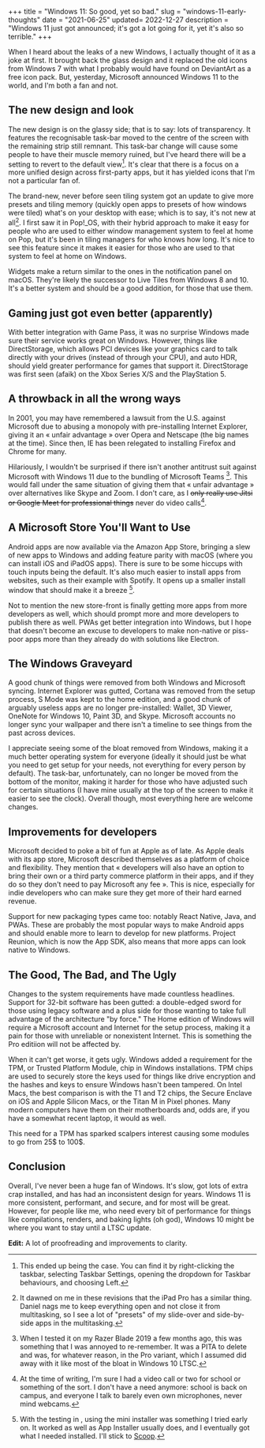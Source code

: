 +++
title = "Windows 11: So good, yet so bad."
slug = "windows-11-early-thoughts"
date = "2021-06-25"
updated= 2022-12-27
description = "Windows 11 just got announced; it's got a lot going for it, yet it's also so terrible."
+++

When I heard about the leaks of a new Windows, I actually thought of it as a joke at first. It brought back the glass design and it replaced the old icons from Windows 7 with what I probably would have found on DeviantArt as a free icon pack. But, yesterday, Microsoft announced Windows 11 to the world, and I'm both a fan and not.

## The new design and look
The new design is on the glassy side; that is to say: lots of transparency. It features the recognisable task-bar moved to the centre of the screen with the remaining strip still remnant. This task-bar change will cause some people to have their muscle memory ruined, but I've heard there will be a setting to revert to the default view[^1]. It's clear that there is a focus on a more unified design across first-party apps, but it has yielded icons that I'm not a particular fan of.

The brand-new, never before seen tiling system got an update to give more presets and tiling memory (quickly open apps to presets of how windows were tiled) what's on your desktop with ease; which is to say, it's not new at all[^2]. I first saw it in Pop!\_OS, with their hybrid approach to make it easy for people who are used to either window management system to feel at home on Pop, but it's been in tiling managers for who knows how long. It's nice to see this feature since it makes it easier for those who are used to that system to feel at home on Windows.

Widgets make a return similar to the ones in the notification panel on macOS. They're likely the successor to Live Tiles from Windows 8 and 10. It's a better system and should be a good addition, for those that use them.

## Gaming just got even better (apparently)
With better integration with Game Pass, it was no surprise Windows made sure their service works great on Windows. However, things like DirectStorage, which allows PCI devices like your graphics card to talk directly with your drives (instead of through your CPU), and auto HDR, should yield greater performance for games that support it. DirectStorage was first seen (afaik) on the Xbox Series X/S and the PlayStation 5.

## A throwback in all the wrong ways
In 2001, you may have remembered a lawsuit from the U.S. against Microsoft due to abusing a monopoly with pre-installing Internet Explorer, giving it an « unfair advantage » over Opera and Netscape (the big names at the time). Since then, IE has been relegated to installing Firefox and Chrome for many.

Hilariously, I wouldn't be surprised if there isn't another antitrust suit against Microsoft with Windows 11 due to the bundling of Microsoft Teams [^3]. This would fall under the same situation of giving them that « unfair advantage » over alternatives like Skype and Zoom. I don't care, as I ~~only really use Jitsi or Google Meet for professional things~~ never do video calls[^4]. 

## A Microsoft Store You'll Want to Use
Android apps are now available via the Amazon App Store, bringing a slew of new apps to Windows and adding feature parity with macOS (where you can install iOS and iPadOS apps). There is sure to be some hiccups with touch inputs being the default. It's also much easier to install apps from websites, such as their example with Spotify. It opens up a smaller install window that should make it a breeze [^5].

Not to mention the new store-front is finally getting more apps from more developers as well, which should prompt more and more developers to publish there as well. PWAs get better integration into Windows, but I hope that doesn't become an excuse to developers to make non-native or piss-poor apps more than they already do with solutions like Electron.

## The Windows Graveyard
A good chunk of things were removed from both Windows and Microsoft syncing. Internet Explorer was gutted, Cortana was removed from the setup process, S Mode was kept to the home edition, and a good chunk of arguably useless apps are no longer pre-installed: Wallet, 3D Viewer, OneNote for Windows 10, Paint 3D, and Skype. Microsoft accounts no longer sync your wallpaper and there isn't a timeline to see things from the past across devices.

I appreciate seeing some of the bloat removed from Windows, making it a much better operating system for everyone (ideally it should just be what you need to get setup for your needs, not everything for every person by default). The task-bar, unfortunately, can no longer be moved from the bottom of the monitor, making it harder for those who have adjusted such for certain situations (I have mine usually at the top of the screen to make it easier to see the clock). Overall though, most everything here are welcome changes.

## Improvements for developers
Microsoft decided to poke a bit of fun at Apple as of late. As Apple deals with its app store, Microsoft described themselves as a platform of choice and flexibility. They mention that « developers will also have an option to bring their own or a third party commerce platform in their apps, and if they do so they don't need to pay Microsoft any fee ». This is nice, especially for indie developers who can make sure they get more of their hard earned revenue.

Support for new packaging types came too: notably React Native, Java, and PWAs. These are probably the most popular ways to make Android apps and should enable more to learn to develop for new platforms. Project Reunion, which is now the App SDK, also means that more apps can look native to Windows.

## The Good, The Bad, and The Ugly
Changes to the system requirements have made countless headlines. Support for 32-bit software has been gutted: a double-edged sword for those using legacy software and a plus side for those wanting to take full advantage of the architecture "by force." The Home edition of Windows will require a Microsoft account and Internet for the setup process, making it a pain for those with unreliable or nonexistent Internet. This is something the Pro editiion will not be affected by.

When it can't get worse, it gets ugly. Windows added a requirement for the TPM, or Trusted Platform Module, chip in Windows installations. TPM chips are used to securely store the keys used for things like drive encryption and the hashes and keys to ensure Windows hasn't been tampered. On Intel Macs, the best comparison is with the T1 and T2 chips, the Secure Enclave on iOS and Apple Silicon Macs, or the Titan M in Pixel phones. Many modern computers have them on their motherboards and, odds are, if you have a somewhat recent laptop, it would as well.

This need for a TPM has sparked scalpers interest causing some modules to go from 25$ to 100$. 

## Conclusion
Overall, I've never been a huge fan of Windows. It's slow, got lots of extra crap installed, and has had an inconsistent design for years. Windows 11 is more consistent, performant, and secure, and for most will be great. However, for people like me, who need every bit of performance for things like compilations, renders, and baking lights (oh god), Windows 10 might be where you want to stay until a LTSC update.

**Edit:** A lot of proofreading and improvements to clarity.

[^1]: This ended up being the case. You can find it by right-clicking the taskbar, selecting Taskbar Settings, opening the dropdown for Taskbar behaviours, and choosing Left.
[^2]: It dawned on me in these revisions that the iPad Pro has a similar thing. Daniel nags me to keep everything open and not close it from multitasking, so I see a lot of "presets" of my slide-over and side-by-side apps in the multitasking.
[^3]: When I tested it on my Razer Blade 2019 a few months ago, this was something that I was annoyed to re-remember. It was a PITA to delete and was, for whatever reason, in the Pro variant, which I assumed did away with it like most of the bloat in Windows 10 LTSC.
[^4]: At the time of writing, I'm sure I had a video call or two for school or something of the sort. I don't have a need anymore: school is back on campus, and everyone I talk to barely even own microphones, never mind webcams.
[^5]: With the testing in [^3], using the mini installer was something I tried early on. It worked as well as App Installer usually does, and I eventually got what I needed installed. I'll stick to [Scoop](https://scoop.sh).

